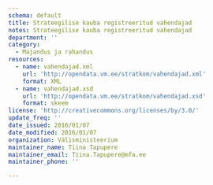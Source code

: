 ```yaml
---
schema: default
title: Strateegilise kauba registreeritud vahendajad
notes: Strateegilise kauba registreeritud vahendajad
department: ''
category:
  - Majandus ja rahandus
resources:
  - name: vahendajad.xml
    url: 'http://opendata.vm.ee/stratkom/vahendajad.xml'
    format: XML
  - name: vahendajad.xsd
    url: 'http://opendata.vm.ee/stratkom/vahendajad.xsd'
    format: skeem
license: 'http://creativecommons.org/licenses/by/3.0/'
update_freq: ''
date_issued: 2016/01/07
date_modified: 2016/01/07
organization: Välisministeerium
maintainer_name: Tiina Tapupere
maintainer_email: Tiina.Tapupere@mfa.ee
maintainer_phone: ''

---
```

